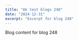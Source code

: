 ```yaml
---
title: "Ak test blogs 248"
date: "2024-12-31"
excerpt: "Excerpt for blog 248"
---
```


Blog content for blog 248